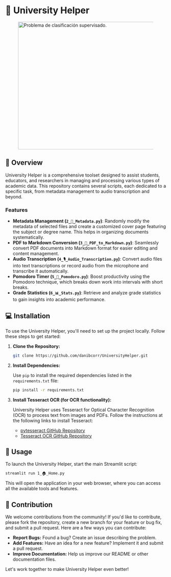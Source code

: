 # 🏫 University Helper

<figure style="display: flex; justify-content: center;">
  <img src="./images/image_README.png" alt="Problema de clasificación supervisado." width="900" height="400">
</figure>

## 📝 Overview

University Helper is a comprehensive toolset designed to assist students, educators, and researchers in managing and processing various types of academic data. This repository contains several scripts, each dedicated to a specific task, from metadata management to audio transcription and beyond. 

### Features

- **Metadata Management (`2_📝_Metadata.py`)**: Randomly modify the metadata of selected files and create a customized cover page featuring the subject or degree name. This helps in organizing documents systematically.
- **PDF to Markdown Conversion (`3_📄_PDF_to_Markdown.py`)**: Seamlessly convert PDF documents into Markdown format for easier editing and content management.
- **Audio Transcription (`4_🎙️_Audio_Transcription.py`)**: Convert audio files into text transcriptions or record audio from the microphone and transcribe it automatically.
- **Pomodoro Timer (`5_🍅_Pomodoro.py`)**: Boost productivity using the Pomodoro technique, which breaks down work into intervals with short breaks.
- **Grade Statistics (`6_📊_Stats.py`)**: Retrieve and analyze grade statistics to gain insights into academic performance.

## 💻 Installation

To use the University Helper, you'll need to set up the project locally. Follow these steps to get started:

1. **Clone the Repository:**

   ```bash
   git clone https://github.com/danibcorr/UniversityHelper.git
   ```

2. **Install Dependencies:**

   Use `pip` to install the required dependencies listed in the `requirements.txt` file:

   ```bash
   pip install -r requirements.txt
   ```

3. **Install Tesseract OCR (for OCR functionality):**

   University Helper uses Tesseract for Optical Character Recognition (OCR) to process text from images and PDFs. Follow the instructions at the following links to install Tesseract:

   - [pytesseract GitHub Repository](https://github.com/h/pytesseract)
   - [Tesseract OCR GitHub Repository](https://github.com/tesseract-ocr/tesseract)

## 🚀 Usage

To launch the University Helper, start the main Streamlit script:

```bash
streamlit run 1_🏠_Home.py
```

This will open the application in your web browser, where you can access all the available tools and features.

## 🤝 Contribution

We welcome contributions from the community! If you'd like to contribute, please fork the repository, create a new branch for your feature or bug fix, and submit a pull request. Here are a few ways you can contribute:

- **Report Bugs:** Found a bug? Create an issue describing the problem.
- **Add Features:** Have an idea for a new feature? Implement it and submit a pull request.
- **Improve Documentation:** Help us improve our README or other documentation files.

Let's work together to make University Helper even better!